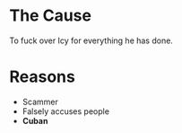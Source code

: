 # The Cause
To fuck over Icy for everything he has done.
# Reasons
- Scammer
- Falsely accuses people
- **Cuban**